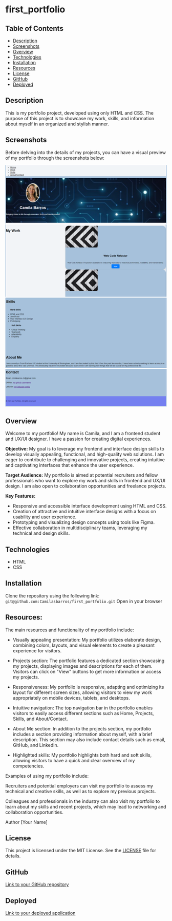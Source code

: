 # first_portfolio

## Table of Contents

- [Description](#description)
- [Screenshots](#Screenshots)
- [Overview](#Overview)
- [Technologies](#Technologies)
- [Installation](#Installation)
- [Resources](#Resources)
- [License](#license)
- [GitHub](#GitHub)
- [Deployed](#Deployed)

## Description

This is my portfolio project, developed using only HTML and CSS. The purpose of this project is to showcase my work, skills, and information about myself in an organized and stylish manner.

## Screenshots

Before delving into the details of my projects, you can have a visual preview of my portfolio through the screenshots below:

![Screenshot 1](./Images/screen1.png)
![Screenshot 2](./Images/screen2.png)
![Screenshot 3](./Images/screen3.png)
![Screenshot 4](./Images/screen4.png)

## Overview

Welcome to my portfolio!
My name is Camila, and I am a frontend student and UX/UI designer. I have a passion for creating digital experiences.

**Objective:** My goal is to leverage my frontend and interface design skills to develop visually appealing, functional, and high-quality web solutions. I am eager to contribute to challenging and innovative projects, creating intuitive and captivating interfaces that enhance the user experience.

**Target Audience:** My portfolio is aimed at potential recruiters and fellow professionals who want to explore my work and skills in frontend and UX/UI design. I am also open to collaboration opportunities and freelance projects.

**Key Features:**

- Responsive and accessible interface development using HTML and CSS.
- Creation of attractive and intuitive interface designs with a focus on usability and user experience.
- Prototyping and visualizing design concepts using tools like Figma.
- Effective collaboration in multidisciplinary teams, leveraging my technical and design skills.

## Technologies

- HTML
- CSS

## Installation

Clone the repository using the following link: `git@github.com:Camilasbarros/first_portfolio.git`
Open in your browser

## Resources:

The main resources and functionality of my portfolio include:

- Visually appealing presentation: My portfolio utilizes elaborate design, combining colors, layouts, and visual elements to create a pleasant experience for visitors.

- Projects section: The portfolio features a dedicated section showcasing my projects, displaying images and descriptions for each of them. Visitors can click on "View" buttons to get more information or access my projects.

- Responsiveness: My portfolio is responsive, adapting and optimizing its layout for different screen sizes, allowing visitors to view my work appropriately on mobile devices, tablets, and desktops.

- Intuitive navigation: The top navigation bar in the portfolio enables visitors to easily access different sections such as Home, Projects, Skills, and About/Contact.

- About Me section: In addition to the projects section, my portfolio includes a section providing information about myself, with a brief description. This section may also include contact details such as email, GitHub, and LinkedIn.

- Highlighted skills: My portfolio highlights both hard and soft skills, allowing visitors to have a quick and clear overview of my competencies.

Examples of using my portfolio include:

Recruiters and potential employers can visit my portfolio to assess my technical and creative skills, as well as to explore my previous projects.

Colleagues and professionals in the industry can also visit my portfolio to learn about my skills and recent projects, which may lead to networking and collaboration opportunities.

Author
[Your Name]

## License

This project is licensed under the MIT License. See the [LICENSE](./LICENSE) file for details.

## GitHub

[Link to your GitHub repository](git@github.com:Camilasbarros/first_portfolio.git)

## Deployed

[Link to your deployed application](https://camilasbarros.github.io/first_portfolio/)
